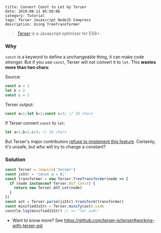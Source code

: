 ```
title: Convert Const to Let by Terser
date: 2019-08-11 05:50:06
category: Tutorial
tags: Terser Javascript NodeJS Compress
description: Using TreeTransformer
```

> [Terser](https://github.com/terser-js/terser) is a Javascript optimizer for ES6+.

### Why

`const` is a keyword to define a unchangeable thing, it can make code stronger. But if you use `const`, Terser will not convert it to `let`. This **wastes more than two chars**:

Source:

```javascript
const a = 1
let b = 2
const c = 3
```

Terser output:

```javascript
const a=1;let b=2;const c=3; // 28 chars
```

If Terser convert `const` to `let`:

```javascript
let a=1,b=2,c=3; // 16 chars
```

But Terser's major contributors [refuse to implement this feature](https://github.com/terser-js/terser/issues/172). Certainly, it's unsafe, but who will try to change a constant?

### Solution

```javascript
const Terser = require('terser')
const jsStr = 'const a = 0;'
const transformer = new Terser.TreeTransformer(node => {
  if (node instanceof Terser.AST_Const) {
    return new Terser.AST_Let(node)
  }
})
const ast = Terser.parse(jsStr).transform(transformer)
const minifiedJsStr = Terser.minify(ast).code
constle.log(minifiedJsStr) // => "let a=0;"
```

* Want to know more? See <https://github.com/terser-js/terser#working-with-terser-ast>
